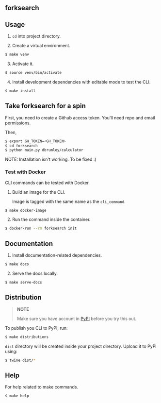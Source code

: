 ## forksearch

## Usage

1. `cd` into project directory.

2. Create a virtual environment.

```bash
$ make venv
```

3. Activate it.

```bash
$ source venv/bin/activate
```

4. Install development dependencies with editable mode to test the CLI.

```bash
$ make install
```

## Take forksearch for a spin

First, you need to create a Github access token. You'll need repo and email permissions.

Then,

```bash
$ export GH_TOKEN=<GH_TOKEN>
$ cd forksearch
$ python main.py dbrumley/calculator
```

NOTE: Installation isn't working. To be fixed :)

### Test with Docker

CLI commands can be tested with Docker.

1. Build an image for the CLI.

   Image is tagged with the same name as the `cli_command`.

```bash
$ make docker-image
```

2. Run the command inside the container.

```bash
$ docker-run --rm forksearch init
```

## Documentation

1. Install documentation-related dependencies.

```bash
$ make docs
```

2. Serve the docs locally.

```bash
$ make serve-docs
```

## Distribution

> **NOTE**
>
> Make sure you have account in [PyPI](https://pypi.org/account/register/) before you try this out.

To publish you CLI to PyPI, run:

```bash
$ make distributions
```

`dist` directory will be created inside your project directory. Upload it to PyPI using:

```bash
$ twine dist/*
```

## Help

For help related to make commands.

```bash
$ make help
```
